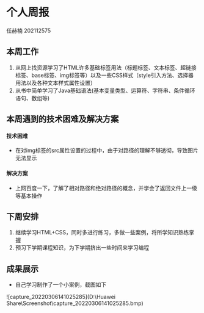 # 个人周报

任赫楠    202112575

## 本周工作

1. 从网上找资源学习了HTML许多基础标签用法（标题标签、文本标签、超链接标签、base标签、img标签等）以及一些CSS样式（style引入方法、选择器用法以及各种文本样式属性设置）
2. 从书中简单学习了Java基础语法(基本变量类型、运算符、字符串、条件循环语句、数组等)

## 本周遇到的技术困难及解决方案

#### 技术困难

* 在对img标签的src属性设置的过程中，由于对路径的理解不够透彻，导致图片无法显示

#### 解决方案

* 上网百度一下，了解了相对路径和绝对路径的概念，并学会了返回文件上一级等基本操作

## 下周安排

1. 继续学习HTML+CSS，同时多进行练习，多做一些案例，将所学知识熟练掌握
2. 预习下学期课程知识，为下学期挤出一些时间来学习编程

## 成果展示

* 自己学习制作了一个小案例，截图如下

![capture_20220306141025285](D:\Huawei Share\Screenshot\capture_20220306141025285.bmp)

